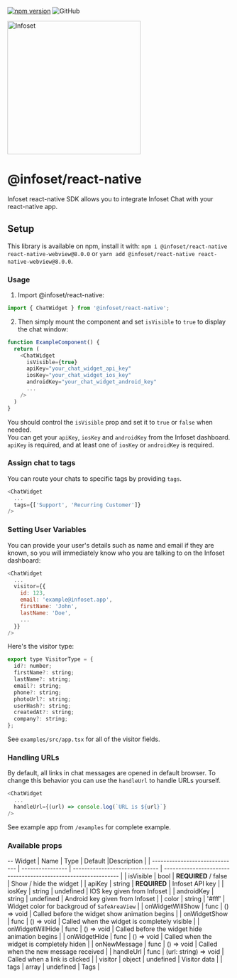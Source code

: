 [![npm version](https://badge.fury.io/js/%40infoset%2Freact-native.svg)](https://badge.fury.io/js/%40infoset%2Freact-native)
![GitHub](https://img.shields.io/github/license/infoset/infoset-react-native)

<img src="https://user-images.githubusercontent.com/13895224/94475996-8de39c80-01d8-11eb-8771-e590b33c612e.png" alt="Infoset" width="300" />

# @infoset/react-native

Infoset react-native SDK allows you to integrate Infoset Chat with your react-native app.

## Setup

This library is available on npm, install it with: `npm i @infoset/react-native react-native-webview@8.0.0` or `yarn add @infoset/react-native react-native-webview@8.0.0`.

### Usage
1.  Import @infoset/react-native:

```javascript
import { ChatWidget } from '@infoset/react-native';
```

2.  Then simply mount the component and set `isVisible` to `true` to display the chat window:

```javascript
function ExampleComponent() {
  return (
    <ChatWidget
      isVisible={true}
      apiKey="your_chat_widget_api_key"
      iosKey="your_chat_widget_ios_key"
      androidKey="your_chat_widget_android_key"
      ...
    />
  )
}
```

You should control the `isVisible` prop and set it to `true` or `false` when needed.<br/>
You can get your `apiKey`, `iosKey` and `androidKey` from the Infoset dashboard. `apiKey` is required, and at least one of `iosKey` or `androidKey` is required.

### Assign chat to tags

You can route your chats to specific tags by providing `tags`.

```javascript
<ChatWidget
  ...
  tags={['Support', 'Recurring Customer']}
/>
```

### Setting User Variables

You can provide your user's details such as name and email if they are known, so you will immediately know who you are talking to on the Infoset dashboard:

```javascript
<ChatWidget
  ...
  visitor={{
    id: 123,
    email: 'example@infoset.app',
    firstName: 'John',
    lastName: 'Doe',
    ...
  }}
/>
```

Here's the visitor type:
```javascript
export type VisitorType = {
  id?: number;
  firstName?: string;
  lastName?: string;
  email?: string;
  phone?: string;
  photoUrl?: string;
  userHash?: string;
  createdAt?: string;
  company?: string;
};
```

See `examples/src/app.tsx` for all of the visitor fields.

### Handling URLs

By default, all links in chat messages are opened in default browser. To change this behavior you can use the `handleUrl` to handle URLs yourself.

```javascript
<ChatWidget
  ...
  handleUrl={(url) => console.log(`URL is ${url}`}
/>
```

See example app from `/examples` for complete example.

### Available props
-- Widget
| Name                           | Type             | Default                        |Description                                                     |
| ------------------------------ | ---------------- | ------------------------------ | -------------------------------------------------------------- |
| isVisible                      | bool             | **REQUIRED** / false           | Show / hide the widget                                         |
| apiKey                         | string           | **REQUIRED**                   | Infoset API key                                                |
| iosKey                         | string           | undefined                      | IOS key given from Infoset                                     |
| androidKey                     | string           | undefined                      | Android key given from Infoset                                 |
| color                          | string           | '#fff'                         | Widget color for backgroud of `SafeAreaView`                   |
| onWidgetWillShow               | func             | () => void                     | Called before the widget show animation begins                 |
| onWidgetShow                   | func             | () => void                     | Called when the widget is completely visible                   |
| onWidgetWillHide               | func             | () => void                     | Called before the widget hide animation begins                 |
| onWidgetHide                   | func             | () => void                     | Called when the widget is completely hiden                     |
| onNewMessage                   | func             | () => void                     | Called when the new message received                           |
| handleUrl                      | func             | (url: string) => void          | Called when a link is clicked                                  |
| visitor                        | object           | undefined                      | Visitor data                                                   |
| tags                           | array            | undefined                      | Tags                                                           |
